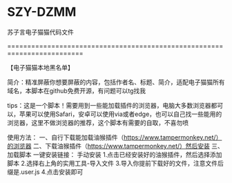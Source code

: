 # SZY-DZMM
苏子言电子猫猫代码文件

=========================================================================


【电子猫猫本地黑名单】

简介：精准屏蔽你想要屏蔽的内容，包括作者名、标题、简介，适配电子猫猫所有域名，本脚本在github免费开源，有问题可以tg找我

tips：这是一个脚本！需要用到一些能加载插件的浏览器，电脑大多数浏览器都可以，苹果可以使用Safari，安卓可以使用via或者edge，也可以自己找一些能用的浏览器，这里不做浏览器的推荐，这个脚本有需要的自取，不喜勿喷

使用方法：
一、自行下载能加载油猴插件（https://www.tampermonkey.net/）的浏览器
二、下载油猴插件（https://www.tampermonkey.net/）然后安装
三、加载脚本
一键安装链接：
手动安装
1.点击已经安装好的油猴插件，然后选择添加脚本
2.选择右上角的实用工具-导入文件
3.导入你提前下载好的文件，注意文件后缀是.user.js
4.点击安装即可

